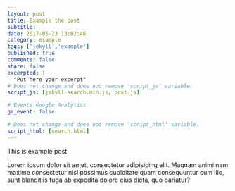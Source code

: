 ```yaml
---
layout: post
title: Example the post
subtitle: 
date: 2017-05-23 13:02:46
category: example
tags: ['jekyll','example']
published: true
comments: false
share: false
excerpted: |
  "Put here your excerpt"
# Does not change and does not remove 'script_js' variable.
script_js: [jekyll-search.min.js, post.js]

# Events Google Analytics
ga_event: false

# Does not change and does not remove 'script_html' variable.
script_html: [search.html]
---
```



This is example post

Lorem ipsum dolor sit amet, consectetur adipisicing elit. Magnam animi nam maxime consectetur nisi possimus cupiditate quam consequuntur cum illo, sunt blanditiis fuga ab expedita dolore eius dicta, quo pariatur?